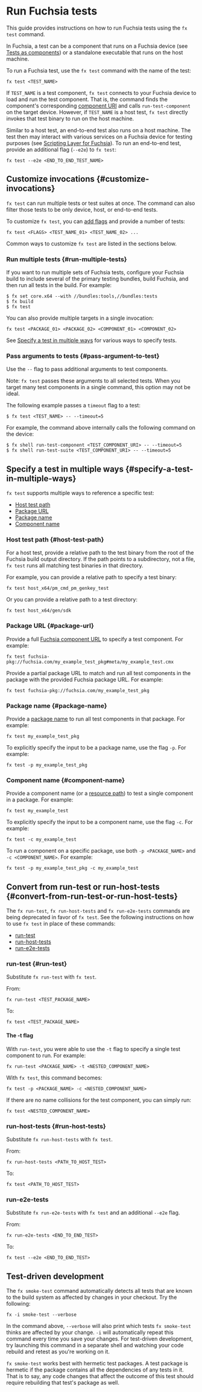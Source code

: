 # Run Fuchsia tests

This guide provides instructions on how to run Fuchsia tests using the `fx test`
command.

In Fuchsia, a test can be a component that runs on a Fuchsia device (see
[Tests as components][tests-as-components]) or a standalone executable that runs
on the host machine.

To run a Fuchsia test, use the `fx test` command with the name of the test:

```posix-terminal
fx test <TEST_NAME>
```

If `TEST_NAME` is a test component, `fx test` connects to your Fuchsia device to
load and run the test component. That is, the command finds the component's
corresponding [component URI][component-uri] and calls `run-test-component` on
the target device. However, if `TEST_NAME` is a host test, `fx test` directly
invokes that test binary to run on the host machine.

Similar to a host test, an end-to-end test also runs on a host machine. The test
then may interact with various services on a Fuchsia device for testing purposes
(see [Scripting Layer for Fuchsia][scripting-layer-for-fuchsia]). To run an
end-to-end test, provide an additional flag (`--e2e`) to `fx test`:

```posix-terminal
fx test --e2e <END_TO_END_TEST_NAME>
```

## Customize invocations {#customize-invocations}

`fx test` can run multiple tests or test suites at once. The command can also
filter those tests to be only device, host, or end-to-end tests.

To customize `fx test`, you can [add flags][fx-test-flags] and provide a
number of tests:

```posix-terminal
fx test <FLAGS> <TEST_NAME_01> <TEST_NAME_02> ...
```

Common ways to customize `fx test` are listed in the sections below.

### Run multiple tests {#run-multiple-tests}

If you want to run multiple sets of Fuchsia tests, configure your Fuchsia build
to include several of the primary testing bundles, build Fuchsia, and then run
all tests in the build. For example:

```none
$ fx set core.x64 --with //bundles:tools,//bundles:tests
$ fx build
$ fx test
```

You can also provide multiple targets in a single invocation:

```posix-terminal
fx test <PACKAGE_01> <PACKAGE_02> <COMPONENT_01> <COMPONENT_02>
```

See [Specify a test in multiple ways](#specify-a-test-in-multiple-ways) for
various ways to specify tests.

### Pass arguments to tests {#pass-argument-to-test}

Use the `--` flag to pass additional arguments to test components.

Note: `fx test` passes these arguments to all selected tests. When you target
many test components in a single command, this option may not be ideal.

The following example passes a `timeout` flag to a test:

```none
$ fx test <TEST_NAME> -- --timeout=5
```

For example, the command above internally calls the following command on the
device:

```none
$ fx shell run-test-component <TEST_COMPONENT_URI> -- --timeout=5
$ fx shell run-test-suite <TEST_COMPONENT_URI> -- --timeout=5
```

## Specify a test in multiple ways {#specify-a-test-in-multiple-ways}

`fx test` supports multiple ways to reference a specific test:

*   [Host test path](#host-test-path)
*   [Package URL](#package-url)
*   [Package name](#package-name)
*   [Component name](#component-name)

### Host test path {#host-test-path}

For a host test, provide a relative path to the test binary from the root of the
Fuchsia build output directory. If the path points to a subdirectory, not a
file, `fx test` runs all matching test binaries in that directory.

For example, you can provide a relative path to specify a test binary:

```none
fx test host_x64/pm_cmd_pm_genkey_test
```

Or you can provide a relative path to a test directory:

```none
fx test host_x64/gen/sdk
```

### Package URL {#package-url}

Provide a full [Fuchsia component URL][component-uri] to specify a test
component. For example:

```none
fx test fuchsia-pkg://fuchsia.com/my_example_test_pkg#meta/my_example_test.cmx
```

Provide a partial package URL to match and run all test components in the
package with the provided Fuchsia package URL. For example:

```none
fx test fuchsia-pkg://fuchsia.com/my_example_test_pkg
```

### Package name {#package-name}

Provide a [package name][fuchsia-package-name] to run all test components in
that package. For example:

```none
fx test my_example_test_pkg
```

To explicitly specify the input to be a package name, use the flag `-p`. For
example:

```none
fx test -p my_example_test_pkg
```

### Component name {#component-name}

Provide a component name (or a [resource path][resource-path]) to test a single
component in a package. For example:

```none
fx test my_example_test
```

To explicitly specify the input to be a component name, use the flag `-c`. For
example:

```none
fx test -c my_example_test
```

To run a component on a specific package, use both `-p <PACKAGE_NAME>` and `-c
<COMPONENT_NAME>`. For example:

```none
fx test -p my_example_test_pkg -c my_example_test
```

## Convert from run-test or run-host-tests {#convert-from-run-test-or-run-host-tests}

The `fx run-test`, `fx run-host-tests` and `fx run-e2e-tests` commands are being
deprecated in favor of `fx test`. See the following instructions on how to use
`fx test` in place of these commands:

*   [run-test](#run-test)
*   [run-host-tests](#run-host-tests)
*   [run-e2e-tests](#run-e2e-tests)

### run-test {#run-test}

Substitute `fx run-test` with `fx test`.

From:

```posix-terminal
fx run-test <TEST_PACKAGE_NAME>
```

To:

```posix-terminal
fx test <TEST_PACKAGE_NAME>
```

#### The -t flag

With `run-test`, you were able to use the `-t` flag to specify a single test
component to run. For example:

```posix-terminal
fx run-test <PACKAGE_NAME> -t <NESTED_COMPONENT_NAME>
```

With `fx test`, this command becomes:

```posix-terminal
fx test -p <PACKAGE_NAME> -c <NESTED_COMPONENT_NAME>
```

If there are no name collisions for the test component, you can simply run:

```posix-terminal
fx test <NESTED_COMPONENT_NAME>
```

### run-host-tests {#run-host-tests}

Substitute `fx run-host-tests` with `fx test`.

From:

```posix-terminal
fx run-host-tests <PATH_TO_HOST_TEST>
```

To:

```posix-terminal
fx test <PATH_TO_HOST_TEST>
```

### run-e2e-tests

Substitute `fx run-e2e-tests` with `fx test` and an additional `--e2e` flag.

From:

```posix-terminal
fx run-e2e-tests <END_TO_END_TEST>
```

To:

```posix-terminal
fx test --e2e <END_TO_END_TEST>
```

## Test-driven development

The `fx smoke-test` command automatically detects all tests that are known to
the build system as affected by changes in your checkout. Try the following:

```posix-terminal
fx -i smoke-test --verbose
```

In the command above, `--verbose` will also print which tests `fx smoke-test`
thinks are affected by your change. `-i` will automatically repeat this command
every time you save your changes. For test-driven development, try launching
this command in a separate shell and watching your code rebuild and retest as
you're working on it.

`fx smoke-test` works best with hermetic test packages. A test package is
hermetic if the package contains all the dependencies of any tests in it.
That is to say, any code changes that affect the outcome of this test should
require rebuilding that test's package as well.

<!-- Reference links -->

[tests-as-components]: /docs/development/testing/components/README.md
[scripting-layer-for-fuchsia]: /docs/development/drivers/concepts/driver_development/sl4f.md
[component-uri]: /docs/reference/components/url.md
[rust-glob-syntax]: https://docs.rs/glob/0.3.0/glob/struct.Pattern.html
[fuchsia-package-name]: /docs/concepts/packages/package_url.md#package-name
[resource-path]: /docs/concepts/packages/package_url.md#resource-paths
[fx-test-flags]: https://fuchsia.dev/reference/tools/fx/cmd/test
